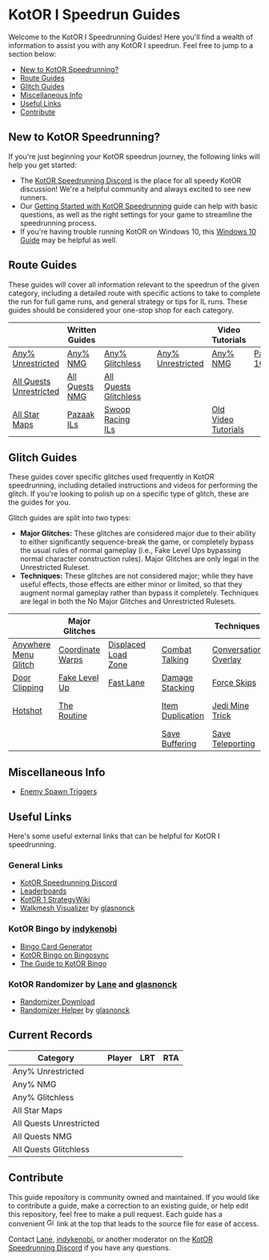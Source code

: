 # KotOR I Speedrun Guides

Welcome to the KotOR I Speedrunning Guides! Here you'll find a wealth of information to assist you with any KotOR I speedrun.  Feel free to jump to a section below:
- [New to KotOR Speedrunning?](#new-to-kotor-speedrunning)
- [Route Guides](#route-guides)
- [Glitch Guides](#glitch-guides)
- [Miscellaneous Info](#miscellaneous-info)
- [Useful Links](#useful-links)
- [Contribute](#contribute)

## New to KotOR Speedrunning?

If you're just beginning your KotOR speedrun journey, the following links will help you get started:
- The [KotOR Speedrunning Discord](http://discord.gg/Q2uPRVu) is the place for all speedy KotOR discussion! We're a helpful community and always excited to see new runners.
- Our [Getting Started with KotOR Speedrunning](Getting%20Started) guide can help with basic questions, as well as the right settings for your game to streamline the speedrunning process.
- If you're having trouble running KotOR on Windows 10, this [Windows 10 Guide](./Miscellaneous/Windows%2010) may be helpful as well.

## Route Guides

These guides will cover all information relevant to the speedrun of the given category, including a detailed route with specific actions to take to complete the run for full game runs, and general strategy or tips for IL runs.  These guides should be considered your one-stop shop for each category.

| | **Written Guides** | | | | **Video Tutorials** | |
|---|---|---|---|---|---|---|
| [Any% Unrestricted](./Route%20Guides/Any%25%20Unrestricted) | [Any% NMG](./Route%20Guides/Any%25%20NMG) | [Any% Glitchless](./Route%20Guides/Any%25%20Glitchless) | | [Any% Unrestricted](./Video%20Tutorials/Any%25%20Unrestricted) | [Any% NMG](./Video%20Tutorials/Any%25%20NMG) | [Pazaak 100%](./Video%20Tutorials/Pazaak%20100%25) |
| [All Quests Unrestricted](./Route%20Guides/All%20Quests%20Unrestricted) | [All Quests NMG](./Route%20Guides/All%20Quests%20NMG) | [All Quests Glitchless](./Route%20Guides/All%20Quests%20Glitchless) | | | | |
| [All Star Maps](./Route%20Guides/All%20Star%20Maps) | [Pazaak ILs](./Miscellaneous/Pazaak) | [Swoop Racing ILs](./Miscellaneous/Swoop%20Racing) | | | [Old Video Tutorials](./Video%20Tutorials/Old%20Video%20Tutorials) | |

## Glitch Guides

These guides cover specific glitches used frequently in KotOR speedrunning, including detailed instructions and videos for performing the glitch.  If you're looking to polish up on a specific type of glitch, these are the guides for you.

Glitch guides are split into two types:
- **Major Glitches:** These glitches are considered major due to their ability to either significantly sequence-break the game, or completely bypass the usual rules of normal gameplay (i.e., Fake Level Ups bypassing normal character construction rules).  Major Glitches are only legal in the Unrestricted Ruleset.
- **Techniques:** These glitches are not considered major; while they have useful effects, those effects are either minor or limited, so that they augment normal gameplay rather than bypass it completely.  Techniques are legal in both the No Major Glitches and Unrestricted Rulesets.

| | **Major Glitches** | | | | **Techniques** | |
|---|---|---|---|---|---|---|
| [Anywhere Menu Glitch](./Major%20Glitches/Anywhere%20Menu%20Glitch) | [Coordinate Warps](./Major%20Glitches/Coordinate%20Warps) | [Displaced Load Zone](./Major%20Glitches/Displaced%20Load%20Zone) | | [Combat Talking](./Techniques/Combat%20Talking) | [Conversation Overlay](./Techniques/Conversation%20Overlay) | [Conversation Queue](./Techniques/Conversation%20Queue) |
| [Door Clipping](./Major%20Glitches/Door%20Clipping) | [Fake Level Up](./Major%20Glitches/Fake%20Level%20Up) | [Fast Lane](./Major%20Glitches/Fast%20Lane) | | [Damage Stacking](./Techniques/Damage%20Stacking) | [Force Skips](./Techniques/Force%20Skips) | [Gather Party Warp](./Techniques/GP%20Warp) |
| [Hotshot](./Major%20Glitches/Hotshot) | [The Routine](./Major%20Glitches/The%20Routine) | | | [Item Duplication](./Techniques/Item%20Duplication) | [Jedi Mine Trick](./Techniques/Jedi%20Mine%20Trick) | [Map Cutscene Skips](./Techniques/Map%20Cutscene%20Skips) |
| | | | | [Save Buffering](./Techniques/Save%20Buffering) | [Save Teleporting](./Techniques/Save%20Teleporting) | [Wired Targeting](./Techniques/Wired%20Targeting) |

## Miscellaneous Info

- [Enemy Spawn Triggers](./Miscellaneous/Enemy%20Spawn%20Triggers)


## Useful Links

Here's some useful external links that can be helpful for KotOR I speedrunning.

### General Links
- [KotOR Speedrunning Discord](http://discord.gg/Q2uPRVu)
- [Leaderboards](https://www.speedrun.com/kotor1)
- [KotOR 1 StrategyWiki](https://strategywiki.org/wiki/Star_Wars:_Knights_of_the_Old_Republic)
- [Walkmesh Visualizer](https://github.com/glasnonck/WalkmeshVisualizer) by [glasnonck](https://www.speedrun.com/users/glasnonck)

### KotOR Bingo by [indykenobi](https://www.speedrun.com/users/indykenobi)
- [Bingo Card Generator](https://kotor-speedruns.github.io/kotor-bingo/kotor-bingo.html)
- [KotOR Bingo on Bingosync](https://bingosync.com/)
- [The Guide to KotOR Bingo](./Miscellaneous/KotOR%20Bingo)

### KotOR Randomizer by [Lane](https://www.speedrun.com/users/Lane) and [glasnonck](https://www.speedrun.com/users/glasnonck)
- [Randomizer Download](https://www.speedrun.com/kotor1/resources)
- [Randomizer Helper](https://docs.google.com/spreadsheets/d/1KXacPUuyjH_u71wKQwp5PA_JubrDp3C8eoBRTwphyf4/edit#gid=1503305590) by [glasnonck](https://www.speedrun.com/users/glasnonck)

## Current Records

<table>
    <thead>
        <tr>
            <th>Category</th>
            <th>Player</th>
            <th>LRT</th>
            <th>RTA</th>
        </tr>
    </thead>
    <tbody>
        <tr id="k1AnyU"     ><td>Any% Unrestricted</td></tr>
        <tr id="k1AnyNMG"   ><td>Any% NMG</td></tr>
        <tr id="k1AnyG"     ><td>Any% Glitchless</td></tr>
        <tr id="k1ASM"      ><td>All Star Maps</td></tr>
        <tr id="k1AQU"      ><td>All Quests Unrestricted</td></tr>
        <tr id="k1AQNMG"    ><td>All Quests NMG</td></tr>
        <tr id="k1AQG"      ><td>All Quests Glitchless</td></tr>
    </tbody>
</table>
<script src="{{ "/scripts/currentRecords.js" | relative_url }}"></script>

## Contribute

This guide repository is community owned and maintained.  If you would like to contribute a guide, make a correction to an existing guide, or help edit this repository, feel free to make a pull request.  Each guide has a convenient <img src="/assets/images/github.svg" alt="GitHub Logo" width="16" height="16"> link at the top that leads to the source file for ease of access.

Contact [Lane](https://www.speedrun.com/users/Lane), [indykenobi](https://www.speedrun.com/users/indykenobi), or another moderator on the [KotOR Speedrunning Discord](http://discord.gg/Q2uPRVu) if you have any questions.
